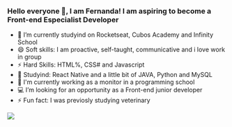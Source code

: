 ### Hello everyone 👋, I am Fernanda! I am aspiring to become a Front-end Especialist Developer


- 🚀 I’m currently studyind on Rocketseat, Cubos Academy and Infinity School
- 😄 Soft skills:  I am proactive, self-taught, communicative and i love work in group
- ⚡ Hard Skills: HTML%, CSS# and Javascript
- 📝 Studyind: React Native and a little bit of JAVA, Python and MySQL
- 🔭 I'm currently working as a monitor in a programming school
- 💻 I’m looking for an opportunity as a Front-end junior developer
- ⚡ Fun fact: I was previosly studying veterinary

<a href="https://www.linkedin.com/in/fernanda-rabacal/">
<img src="https://img.shields.io/badge/LinkedIn-0077B5?style=for-the-badge&logo=linkedin&logoColor=white" /> </a> 
